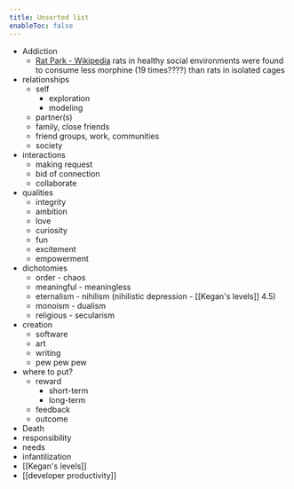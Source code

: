 ```yaml
---
title: Unsorted list
enableToc: false
---
```

- Addiction
	- [Rat Park - Wikipedia](https://en.wikipedia.org/wiki/Rat_Park) rats in healthy social environments were found to consume less morphine (19 times????) than rats in isolated cages
- relationships
	- self
		- exploration
		- modeling
	- partner(s)
	- family, close friends
	- friend groups, work, communities
	- society
- interactions
	- making request
	- bid of connection
	- collaborate
- qualities
	- integrity
	- ambition
	- love
	- curiosity
	- fun
	- excitement
	- empowerment
- dichotomies
	- order - chaos
	- meaningful - meaningless
	- eternalism - nihilism (nihilistic depression - [[Kegan's levels]] 4.5)
	- monoism - dualism
	- religious - secularism
- creation
	- software
	- art
	- writing
	- pew pew pew
- where to put?
	- reward
		- short-term
		- long-term
	- feedback
	- outcome
- Death
- responsibility
- needs
- infantilization
- [[Kegan's levels]]
- [[developer productivity]]
